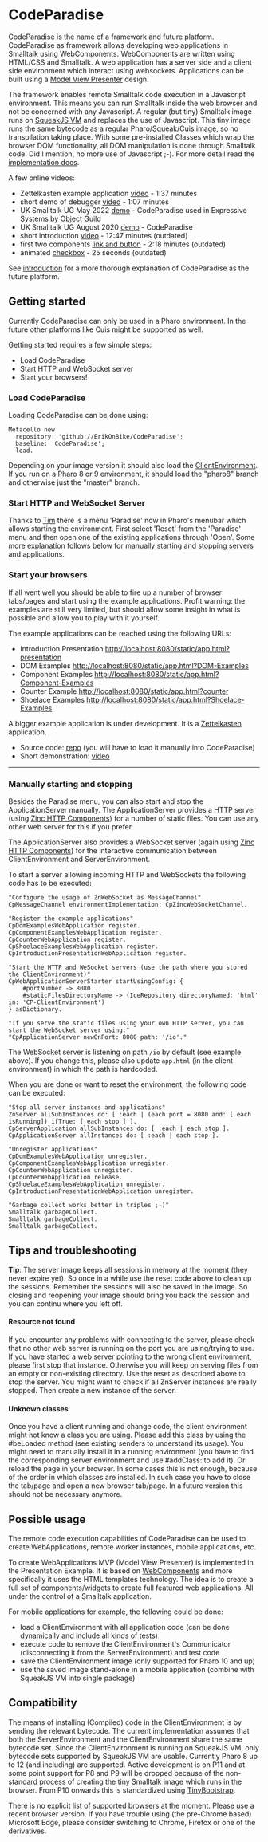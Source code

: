# CodeParadise

CodeParadise is the name of a framework and future platform. CodeParadise as framework allows developing web applications in Smalltalk using WebComponents. WebComponents are written using HTML/CSS and Smalltalk. A web application has a server side and a client side environment which interact using websockets. Applications can be built using a [Model View Presenter](docs/MVP.md) design.

The framework enables remote Smalltalk code execution in a Javascript environment. This means you can run Smalltalk inside the web browser and not be concerned with any Javascript. A regular (but tiny) Smalltalk image runs on [SqueakJS VM](https://squeak.js.org) and replaces the use of Javascript. This tiny image runs the same bytecode as a regular Pharo/Squeak/Cuis image, so no transpilation taking place. With some pre-installed Classes which wrap the browser DOM functionality, all DOM manipulation is done through Smalltalk code. Did I mention, no more use of Javascript ;-). For more detail read the [implementation docs](docs/Implementation.md).

A few online videos:
* Zettelkasten example application [video](https://youtu.be/omKrz9stuOQ) - 1:37 minutes
* short demo of debugger [video](https://youtu.be/hCwlrWRhrZc) - 1:07 minutes
* UK Smalltalk UG May 2022 [demo](https://vimeo.com/719355883) - CodeParadise used in Expressive Systems by [Object Guild](https://objectguild.com)
* UK Smalltalk UG August 2020 [demo](https://vimeo.com/457353130) - CodeParadise
* short introduction [video](https://youtu.be/qvY7R6te7go) - 12:47 minutes (outdated)
* first two components [link and button](https://youtu.be/nxQSlf4kFs8) - 2:18 minutes (outdated)
* animated [checkbox](https://youtu.be/-l0S03jZTtc) - 25 seconds (outdated)

See [introduction](docs/introduction.md) for a more thorough explanation of CodeParadise as the future platform.

## Getting started

Currently CodeParadise can only be used in a Pharo environment. In the future other platforms like Cuis might be supported as well.

Getting started requires a few simple steps:
* Load CodeParadise
* Start HTTP and WebSocket server
* Start your browsers!

### Load CodeParadise

Loading CodeParadise can be done using:
```Smalltalk
Metacello new
  repository: 'github://ErikOnBike/CodeParadise';
  baseline: 'CodeParadise';
  load.
```

Depending on your image version it should also load the [ClientEnvironment](https://github.com/ErikOnBike/CP-ClientEnvironment). If you run on a Pharo 8 or 9 environment, it should load the "pharo8" branch and otherwise just the "master" branch.

### Start HTTP and WebSocket Server

Thanks to [Tim](https://github.com/macta) there is a menu 'Paradise' now in Pharo's menubar which allows starting the environment. First select 'Reset' from the 'Paradise' menu and then open one of the existing applications through 'Open'. Some more explanation follows below for [manually starting and stopping servers](#manually) and applications.

### Start your browsers

If all went well you should be able to fire up a number of browser tabs/pages and start using the example applications. Profit warning: the examples are still very limited, but should allow some insight in what is possible and allow you to play with it yourself.

The example applications can be reached using the following URLs:
* Introduction Presentation [http://localhost:8080/static/app.html?presentation](http://localhost:8080/static/app.html?presentation)
* DOM Examples [http://localhost:8080/static/app.html?DOM-Examples](http://localhost:8080/static/app.html?DOM-Examples)
* Component Examples [http://localhost:8080/static/app.html?Component-Examples](http://localhost:8080/static/app.html?Component-Examples)
* Counter Example [http://localhost:8080/static/app.html?counter](http://localhost:8080/static/app.html?counter)
* Shoelace Examples [http://localhost:8080/static/app.html?Shoelace-Examples](http://localhost:8080/static/app.html?Shoelace-Examples)

A bigger example application is under development. It is a [Zettelkasten](https://en.wikipedia.org/wiki/Zettelkasten) application.
* Source code: [repo](https://github.com/ErikOnBike/CodeParadise-Zettelkasten) (you will have to load it manually into CodeParadise)
* Short demonstration: [video](https://youtu.be/omKrz9stuOQ)

---

### <a name="manually">Manually starting and stopping</a>

Besides the Paradise menu, you can also start and stop the ApplicationServer manually.
The ApplicationServer provides a HTTP server (using [Zinc HTTP Components](https://github.com/svenvc/zinc)) for a number of static files. You can use any other web server for this if you prefer.

The ApplicationServer also provides a WebSocket server (again using [Zinc HTTP Components](https://github.com/svenvc/zinc)) for the interactive communication between ClientEnvironment and ServerEnvironment.

To start a server allowing incoming HTTP and WebSockets the following code has to be executed:
```Smalltalk
"Configure the usage of ZnWebSocket as MessageChannel"
CpMessageChannel environmentImplementation: CpZincWebSocketChannel.

"Register the example applications"
CpDomExamplesWebApplication register.
CpComponentExamplesWebApplication register.
CpCounterWebApplication register.
CpShoelaceExamplesWebApplication register.
CpIntroductionPresentationWebApplication register.

"Start the HTTP and WeSocket servers (use the path where you stored the ClientEnvironment)"
CpWebApplicationServerStarter startUsingConfig: {
	#portNumber -> 8080 .
	#staticFilesDirectoryName -> (IceRepository directoryNamed: 'html' in: 'CP-ClientEnvironment')
} asDictionary.

"If you serve the static files using your own HTTP server, you can start the WebSocket server using:"
"CpApplicationServer newOnPort: 8080 path: '/io'."
```

The WebSocket server is listening on path `/io` by default (see example above). If you change this, please also update `app.html` (in the client environment) in which the path is hardcoded. 

When you are done or want to reset the environment, the following code can be executed:
```Smalltalk
"Stop all server instances and applications"
ZnServer allSubInstances do: [ :each | (each port = 8080 and: [ each isRunning]) ifTrue: [ each stop ] ].
CpServerApplication allSubInstances do: [ :each | each stop ].
CpApplicationServer allInstances do: [ :each | each stop ].

"Unregister applications"
CpDomExamplesWebApplication unregister.
CpComponentExamplesWebApplication unregister.
CpCounterWebApplication unregister.
CpCounterWebApplication release.
CpShoelaceExamplesWebApplication unregister.
CpIntroductionPresentationWebApplication unregister.

"Garbage collect works better in triples ;-)"
Smalltalk garbageCollect.
Smalltalk garbageCollect.
Smalltalk garbageCollect.
```

## Tips and troubleshooting

**Tip**: The server image keeps all sessions in memory at the moment (they never expire yet). So once in a while use the reset code above to clean up the sessions. Remember the sessions will also be saved in the image. So closing and reopening your image should bring you back the session and you can continu where you left off.

#### Resource not found
If you encounter any problems with connecting to the server, please check that no other web server is running on the port you are using/trying to use. If you have started a web server pointing to the wrong client environment, please first stop that instance. Otherwise you will keep on serving files from an empty or non-existing directory. Use the reset as described above to stop the server. You might want to check if all ZnServer instances are really stopped. Then create a new instance of the server.

#### Unknown classes
Once you have a client running and change code, the client environment might not know a class you are using. Please add this class by using the #beLoaded method (see existing senders to understand its usage). You might need to manually install it in a running environment (you have to find the corresponding server environment and use #addClass: to add it). Or reload the page in your browser. In some cases this is not enough, because of the order in which classes are installed. In such case you have to close the tab/page and open a new browser tab/page. In a future version this should not be necessary anymore.

## Possible usage

The remote code execution capabilities of CodeParadise can be used to create WebApplications, remote worker instances, mobile applications, etc.

To create WebApplications MVP (Model View Presenter) is implemented in the Presentation Example. It is based on [WebComponents](https://developer.mozilla.org/en-US/docs/Web/Web_Components) and more specifically it uses the HTML templates technology. The idea is to create a full set of components/widgets to create full featured web applications. All under the control of a Smalltalk application.

For mobile applications for example, the following could be done:
* load a ClientEnvironment with all application code (can be done dynamically and include all kinds of tests)
* execute code to remove the ClientEnvironment's Communicator (disconnecting it from the ServerEnvironment) and test code
* save the ClientEnvironment image (only supported for Pharo 10 and up)
* use the saved image stand-alone in a mobile application (combine with SqueakJS VM into single package)

## Compatibility

The means of installing (Compiled) code in the ClientEnvironment is by sending the relevant bytecode. The current implementation assumes that both the ServerEnvironment and the ClientEnvironment share the same bytecode set. Since the ClientEnvironment is running on SqueakJS VM, only bytecode sets supported by SqueakJS VM are usable. Currently Pharo 8 up to 12 (and including) are supported. Active development is on P11 and at some point support for P8 and P9 will be dropped because of the non-standard process of creating the tiny Smalltalk image which runs in the browser. From P10 onwards this is standardized using [TinyBootstrap](https://github.com/ErikOnBike/TinyBootstrap).

There is no explicit list of supported browsers at the moment. Please use a recent browser version. If you have trouble using (the pre-Chrome based) Microsoft Edge, please consider switching to Chrome, Firefox or one of the derivatives.

